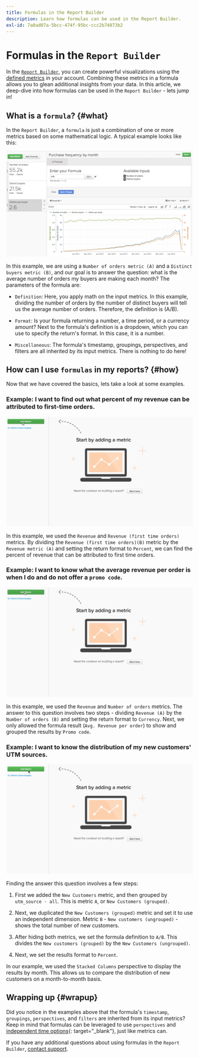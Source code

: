 ```yaml
---
title: Formulas in the Report Builder
description: Learn how formulas can be used in the Report Builder.
exl-id: 7a0ad07a-5bcc-474f-95bc-ccc2b74073b2
---
```

# Formulas in the `Report Builder`

In the [`Report Builder`](../../tutorials/using-visual-report-builder.md), you can create powerful visualizations using the [defined metrics](../../data-user/reports/ess-manage-data-metrics.md) in your account. Combining these metrics in a formula allows you to glean additional insights from your data. In this article, we deep-dive into how formulas can be used in the `Report Builder` - lets jump in!

## What is a `formula`? {#what}

In the `Report Builder`, a `formula` is just a combination of one or more metrics based on some mathematical logic. A typical example looks like this:

![](../../assets/formula-example.png)

In this example, we are using a `Number of orders metric (A)` and a `Distinct buyers metric (B)`, and our goal is to answer the question: what is the average number of orders my buyers are making each month? The parameters of the formula are:

* `Definition`: Here, you apply math on the input metrics. In this example, dividing the number of orders by the number of distinct buyers will tell us the average number of orders. Therefore, the definition is (A/B).

* `Format`: Is your formula returning a number, a time period, or a currency amount? Next to the formula's definition is a dropdown, which you can use to specify the return's format. In this case, it is a number.

* `Miscellaneous`: The formula's timestamp, groupings, perspectives, and filters are all inherited by its input metrics. There is nothing to do here!

## How can I use `formulas` in my reports? {#how}

Now that we have covered the basics, lets take a look at some examples.

### Example: I want to find out what percent of my revenue can be attributed to first-time orders.

![Using formulas to find the percent of revenue attributed to first-time orders](../../assets/first_time_orders.gif)

In this example, we used the `Revenue` and `Revenue (first time orders)` metrics. By dividing the `Revenue (first time orders)(B)` metric by the `Revenue metric (A)` and setting the return format to `Percent`, we can find the percent of revenue that can be attributed to first time orders.

### Example: I want to know what the average revenue per order is when I do and do not offer a `promo code`.

![Using formulas to find the average revenue per order with and without promo codes](../../assets/promo_code.gif)

In this example, we used the `Revenue` and `Number of orders` metrics. The answer to this question involves two steps - dividing `Revenue (A)` by the `Number of orders (B)` and setting the return format to `Currency`. Next, we only allowed the formula result (`Avg. Revenue per order`) to show and grouped the results by `Promo code`.

### Example: I want to know the distribution of my new customers' UTM sources.

![Using formulas to find the distribution of new customers' UTM sources](../../assets/distro.gif)

Finding the answer this question involves a few steps:

1. First we added the `New Customers` metric, and then grouped by `utm_source - all`. This is metric `A`, or `New Customers (grouped)`.

1. Next, we duplicated the `New Customers (grouped)` metric and set it to use an independent dimension. Metric `B` - `New customers (ungrouped)` - shows the total number of new customers.

1. After hiding both metrics, we set the formula definition to `A/B`. This divides the `New customers (grouped)` by the `New Customers (ungrouped)`.

1. Next, we set the results format to `Percent`.

In our example, we used the `Stacked Columns` perspective to display the results by month. This allows us to compare the distribution of new customers on a month-to-month basis.

## Wrapping up {#wrapup}

Did you notice in the examples above that the formula's `timestamp`, `groupings`, `perspectives`, and `filters` are inherited from its input metrics? Keep in mind that formulas can be leveraged to use `perspectives` and [independent time options](../../tutorials/time-options-visual-rpt-bldr.md){: target="_blank"}, just like metrics can.

If you have any additional questions about using formulas in the `Report Builder`, [contact support](https://experienceleague.adobe.com/docs/commerce-knowledge-base/kb/troubleshooting/miscellaneous/mbi-service-policies.html?lang=en).
